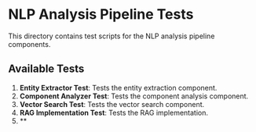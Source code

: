 # NLP Analysis Pipeline Tests

This directory contains test scripts for the NLP analysis pipeline components.

## Available Tests

1. **Entity Extractor Test**: Tests the entity extraction component.
2. **Component Analyzer Test**: Tests the component analysis component.
3. **Vector Search Test**: Tests the vector search component.
4. **RAG Implementation Test**: Tests the RAG implementation.
5. **